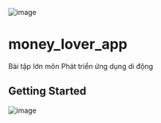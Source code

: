 ![image](https://user-images.githubusercontent.com/63546465/160082375-c1dc6ea1-db2f-4274-9353-9288e22c2f23.png)
# money_lover_app

Bài tập lớn môn Phát triển ứng dụng di động

## Getting Started
![image](https://user-images.githubusercontent.com/63546465/160082224-193f897e-5b4d-4d92-8601-979ac21151f8.png)

